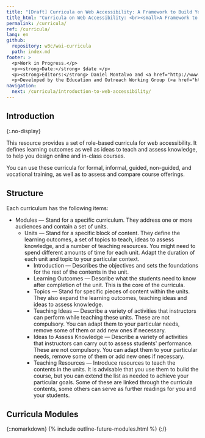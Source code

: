 ```yaml
---
title: "[Draft] Curricula on Web Accessibility: A Framework to Build Your Own Courses"
title_html: "Curricula on Web Accessibility: <br><small>A Framework to Build Your Own Courses</small>"
permalink: /curricula/
ref: /curricula/
lang: en
github:
  repository: w3c/wai-curricula
  path: index.md
footer: >
  <p>Work in Progress.</p>
  <p><strong>Date:</strong> $date </p>
  <p><strong>Editors:</strong> Daniel Montalvo and <a href="http://www.w3.org/People/shadi/">Shadi Abou-Zahra</a>. Contributors: <a href="https://www.w3.org/WAI/EO/EOWG-members">EOWG Participants</a>. </p>
  <p>Developed by the Education and Outreach Working Group (<a href="http://www.w3.org/WAI/EO/">EOWG</a>). Developed as part of the <a href="https://www.w3.org/WAI/about/projects/wai-guide/">WAI-Guide Project</a> funded by the European Commission (EC) under the Horizon 2020 program (Grant Agreement 822245).</p>
navigation:
  next: /curricula/introduction-to-web-accessibility/
---
```


## Introduction
{:.no-display}

This resource provides a set of role-based curricula for web accessibility. It defines learning outcomes as well as ideas to teach and assess knowledge, to help you design online and in-class courses.

You can use these curricula for formal, informal, guided, non-guided, and vocational training, as well as to assess and compare course offerings.

## Structure

Each curriculum has the following items:

* Modules &mdash; Stand for a specific curriculum. They address one or more audiences and contain a set of units.
  * Units &mdash; Stand for a specific block of content. They define the learning outcomes, a set of topics to teach, ideas to assess knowledge, and a number of teaching resources. You might need to spend different amounts of time for each unit. Adapt the duration of each unit and topic to your particular context.
    * Introduction &mdash; Describes the objectives and sets the foundations for the rest of the contents in the unit. 
    * Learning Outcomes &mdash; Describe what the students need to know after completion of the unit. This is the core of the curricula.
    * Topics &mdash; Stand for specific pieces of content within the units. They also expand the learning outcomes, teaching ideas and ideas to assess knowledge.
    * Teaching Ideas &mdash; Describe a variety of activities that instructors can perform while teaching these units. These are not compulsory. You can adapt them to your particular needs, remove some of them or add new ones if necessary.
    * Ideas to Assess Knowledge &mdash; Describe a variety of activities that instructors can carry out to assess students' performance. These are not compulsory. You can adapt them to your particular needs, remove some of them or add new ones if necessary.
    * Teaching Resources &mdash; Introduce resources to teach the contents in the units. It is advisable that you use them to build the course, but you can extend the list as needed to achieve your particular goals. Some of these are linked through the curricula contents, some others can serve as further readings for you and your students.

## Curricula Modules

{::nomarkdown}
{% include outline-future-modules.html %}
{:/}
